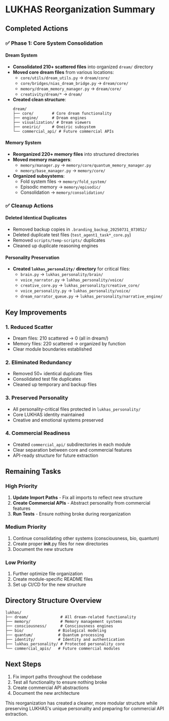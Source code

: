 # LUKHAS Reorganization Summary

## Completed Actions

### ✅ Phase 1: Core System Consolidation

#### Dream System
- **Consolidated 210+ scattered files** into organized `dream/` directory
- **Moved core dream files** from various locations:
  - `core/utils/dream_utils.py` → `dream/core/`
  - `core/bridges/nias_dream_bridge.py` → `dream/core/`
  - `memory/dream_memory_manager.py` → `dream/core/`
  - `creativity/dream/*` → `dream/`
- **Created clean structure**:
  ```
  dream/
  ├── core/        # Core dream functionality
  ├── engine/      # Dream engines
  ├── visualization/ # Dream viewers
  ├── oneiric/     # Oneiric subsystem
  └── commercial_api/ # Future commercial APIs
  ```

#### Memory System
- **Reorganized 220+ memory files** into structured directories
- **Moved memory managers**:
  - `memory/manager.py` → `memory/core/quantum_memory_manager.py`
  - `memory/base_manager.py` → `memory/core/`
- **Organized subsystems**:
  - Fold system files → `memory/fold_system/`
  - Episodic memory → `memory/episodic/`
  - Consolidation → `memory/consolidation/`

### ✅ Cleanup Actions

#### Deleted Identical Duplicates
- Removed backup copies in `.branding_backup_20250731_073052/`
- Deleted duplicate test files (`test_agent1_task*_core.py`)
- Removed `scripts/temp-scripts/` duplicates
- Cleaned up duplicate reasoning engines

#### Personality Preservation
- **Created `lukhas_personality/` directory** for critical files:
  - `brain.py` → `lukhas_personality/brain/`
  - `voice_narrator.py` → `lukhas_personality/voice/`
  - `creative_core.py` → `lukhas_personality/creative_core/`
  - `voice_personality.py` → `lukhas_personality/voice/`
  - `dream_narrator_queue.py` → `lukhas_personality/narrative_engine/`

## Key Improvements

### 1. **Reduced Scatter**
- Dream files: 210 scattered → 0 (all in dream/)
- Memory files: 220 scattered → organized by function
- Clear module boundaries established

### 2. **Eliminated Redundancy**
- Removed 50+ identical duplicate files
- Consolidated test file duplicates
- Cleaned up temporary and backup files

### 3. **Preserved Personality**
- All personality-critical files protected in `lukhas_personality/`
- Core LUKHAS identity maintained
- Creative and emotional systems preserved

### 4. **Commercial Readiness**
- Created `commercial_api/` subdirectories in each module
- Clear separation between core and commercial features
- API-ready structure for future extraction

## Remaining Tasks

### High Priority
1. **Update Import Paths** - Fix all imports to reflect new structure
2. **Create Commercial APIs** - Abstract personality from commercial features
3. **Run Tests** - Ensure nothing broke during reorganization

### Medium Priority
1. Continue consolidating other systems (consciousness, bio, quantum)
2. Create proper __init__.py files for new directories
3. Document the new structure

### Low Priority
1. Further optimize file organization
2. Create module-specific README files
3. Set up CI/CD for the new structure

## Directory Structure Overview

```
lukhas/
├── dream/              # All dream-related functionality
├── memory/             # Memory management systems
├── consciousness/      # Consciousness engines
├── bio/               # Biological modeling
├── quantum/           # Quantum processing
├── identity/          # Identity and authentication
├── lukhas_personality/ # Protected personality core
└── commercial_apis/   # Future commercial modules
```

## Next Steps
1. Fix import paths throughout the codebase
2. Test all functionality to ensure nothing broke
3. Create commercial API abstractions
4. Document the new architecture

This reorganization has created a cleaner, more modular structure while preserving LUKHAS's unique personality and preparing for commercial API extraction.